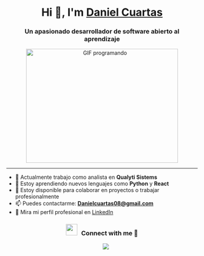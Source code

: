 <h1 align="center">Hi 👋, I'm <a href="https://100rabhcsmc.github.io/Me.io/" target="_blank">Daniel Cuartas</a></h1>

<h3 align="center">Un apasionado desarrollador de software abierto al aprendizaje</h3>

<p align="center">
  <img src="https://media.giphy.com/media/SWoSkN6DxTszqIKEqv/giphy.gif" alt="GIF programando" width="400" height="300">
</p>

---

- 🔭 Actualmente trabajo como analista en **Qualyti Sistems**
- 🌱 Estoy aprendiendo nuevos lenguajes como **Python** y **React**
- 🤝 Estoy disponible para colaborar en proyectos o trabajar profesionalmente
- 📫 Puedes contactarme: **Danielcuartas08@gmail.com**
- 📄 Mira mi perfil profesional en [LinkedIn](https://www.linkedin.com/in/danielcuartas08/)
  
<h3 align="center" > <img src="https://media.giphy.com/media/iY8CRBdQXODJSCERIr/giphy.gif" width="30" height="30" style="margin-right: 10px;">Connect with me 🤝 </h3>

<p align="center">

 <div align="center"  class="icons-social" style="margin-left: 10px;">
        <a style="margin-left: 10px;"  target="_blank" href="https://www.linkedin.com/in/danielcuartas08/">
			<img src="https://img.icons8.com/doodle/40/000000/linkedin--v2.png"></a>



